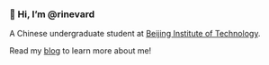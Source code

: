### 👋 Hi, I’m @rinevard
A Chinese undergraduate student at [Beijing Institute of Technology](https://english.bit.edu.cn/).

Read my [blog](https://rinevard.github.io) to learn more about me!

<!---
rinevard/rinevard is a ✨ special ✨ repository because its `README.md` (this file) appears on your GitHub profile.
You can click the Preview link to take a look at your changes.
--->
